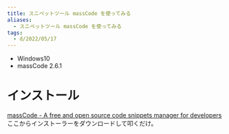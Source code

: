 ```yaml
---
title: スニペットツール massCode を使ってみる
aliases:
  - スニペットツール massCode を使ってみる
tags:
  - d/2022/05/17
---
```


- Windows10
- massCode 2.6.1


インストール
================================================================================
[massCode \- A free and open source code snippets manager for developers](<https://masscode.io/>) ここからインストーラーをダウンロードして叩くだけ。



